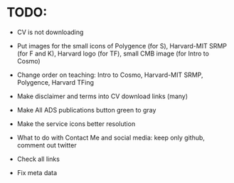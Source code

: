 # TODO:

- CV is not downloading

- Put images for the small icons of Polygence (for S), Harvard-MIT SRMP (for F and K), Harvard logo (for TF), small CMB image (for Intro to Cosmo)

- Change order on teaching: Intro to Cosmo, Harvard-MIT SRMP, Polygence, Harvard TFing

- Make disclaimer and terms into CV download links (many)

- Make All ADS publications button green to gray

- Make the service icons better resolution

- What to do with Contact Me and social media: keep only github, comment out twitter

- Check all links

- Fix meta data